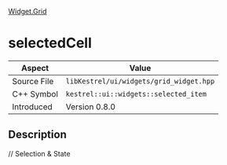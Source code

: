 [Widget.Grid](index.md)
# selectedCell
| Aspect | Value |
| --- | --- |
| Source File | `libKestrel/ui/widgets/grid_widget.hpp` |
| C++ Symbol | `kestrel::ui::widgets::selected_item` |
| Introduced | Version 0.8.0 |
## Description
// Selection & State
